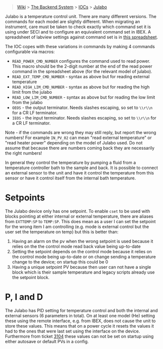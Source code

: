 > [Wiki](Home) > [The Backend System](The-Backend-System) > [IOCs](IOCs) > [Julabo](Julabo)

Julabo is a temperature control unit. There are many different versions. The commands for each model are slightly different. When migrating an instrument, care must be taken to check exactly which command set it is using under SECI and to configure an equivalent command set in IBEX. A spreadsheet of labview settings against command set is in [this spreadsheet](backend_system/IOCs/julabo_commands.xlsx).

The IOC copes with these variations in commands by making 4 commands configurable via macros:
- `READ_POWER_CMD_NUMBER` configures the command used to read power. This macro should be the 2-digit number at the end of the read power command in the spreadsheet above (for the relevant model of julabo).
- `READ_EXT_TEMP_CMD_NUMBER` - syntax as above but for reading external temperature
- `READ_HIGH_LIM_CMD_NUMBER` - syntax as above but for reading the high limit from the julabo
- `READ_LOW_LIM_CMD_NUMBER` - syntax as above but for reading the low limit from the julabo
- `OEOS` - the output terminator. Needs slashes escaping, so set to `\\r\\n` for a CR LF terminator.
- `IEOS` - the input terminator. Needs slashes escaping, so set to `\\r\\n` for a CR LF terminator.

Note - if the commands are wrong they may still reply, but report the wrong numbers! For example `IN_PV_02` can mean "read external temperature" or "read heater power" depending on the model of Julabo used. Do not assume that because there are numbers coming back they are necessarily the right numbers!

In general they control the temperature by pumping a fluid from a temperature controller bath to the sample and back. It is possible to connect an external sensor to the unit and have it control the temperature from this sensor or have it control itself from the internal bath temperature.

# Setpoints

The Julabo device only has one setpoint. To enable `cset` to be used with blocks pointing at either internal or external temperature, there are aliases from `EXTTEMP:SP` to `TEMP:SP`. This does mean as a user I can set the setpoint for the wrong item I am controlling (e.g. mode is external control but the user set the temperature on temp) but this is better than:

1. Having an alarm on the pv when the wrong setpoint is used because it relies on the the control mode read back value being up-to-date
1. Setting the setpoint depends on the control mode because it relies on the control mode being up-to-date or on change sending a temperature change to the device; on startup this could be 0
1. Having a unique setpoint PV because then user can not have a single block which is their sample temperature and legacy scripts already use the setpoint block.

# P, I and D

The Julabo has PID setting for temperature control and both the internal and external sensors (6 parameters in total). On at least one model (He) setting these using the remote interface, e.g. from IBEX, does not cause the unit to store these values. This means that on a power cycle it resets the values it had to the ones that were last set using the interface on the device. Furthermore from ticket [3104](https://github.com/ISISComputingGroup/IBEX/issues/3104) these values can not be set on startup using either autosave or default PVs in a config.
